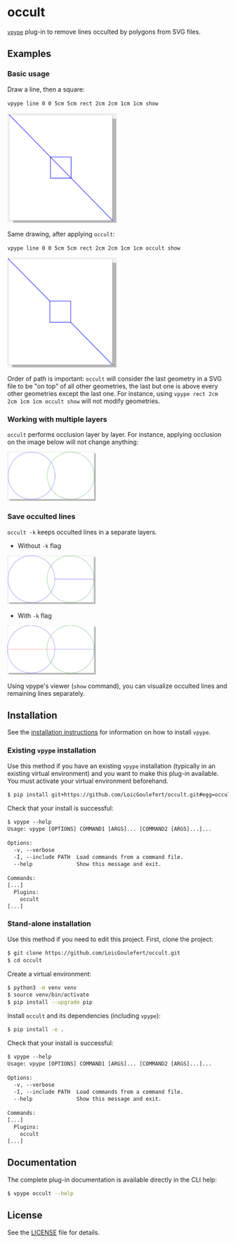 # occult

[`vpype`](https://github.com/abey79/vpype) plug-in to remove lines occulted by polygons from SVG files.


## Examples


### Basic usage

Draw a line, then a square:


`vpype line 0 0 5cm 5cm rect 2cm 2cm 1cm 1cm show`

<img src="img/example1.png" width="250" height="250">


Same drawing, after applying `occult`:


`vpype line 0 0 5cm 5cm rect 2cm 2cm 1cm 1cm occult show`

<img src="img/example2.png" width="250" height="250">


Order of path is important: `occult` will consider the last geometry in a SVG file to be "on top" of all other geometries,
the last but one is above every other geometries except the last one.
For instance, using `vpype rect 2cm 2cm 1cm 1cm occult show` will not modify geometries.


### Working with multiple layers


`occult` performs occlusion layer by layer. For instance, applying occlusion on the image below
will not change anything:

<img src="img/example3.png" width="40%" height="40%">


### Save occulted lines

`occult -k` keeps occulted lines in a separate layers.

- Without `-k` flag  
<img src=img/example5.png width="40%" height="40%">


- With `-k` flag  
<img src=img/example6.png width="40%" height="40%">


Using vpype's viewer (`show` command), you can visualize occulted lines and remaining lines separately.



## Installation

See the [installation instructions](https://github.com/abey79/vpype#installation) for information on how
to install `vpype`.


### Existing `vpype` installation

Use this method if you have an existing `vpype` installation (typically in an existing virtual environment) and you
want to make this plug-in available. You must activate your virtual environment beforehand.

```bash
$ pip install git+https://github.com/LoicGoulefert/occult.git#egg=occult
```

Check that your install is successful:

```
$ vpype --help
Usage: vpype [OPTIONS] COMMAND1 [ARGS]... [COMMAND2 [ARGS]...]...

Options:
  -v, --verbose
  -I, --include PATH  Load commands from a command file.
  --help              Show this message and exit.

Commands:
[...]
  Plugins:
    occult
[...]
```

### Stand-alone installation

Use this method if you need to edit this project. First, clone the project:

```bash
$ git clone https://github.com/LoicGoulefert/occult.git
$ cd occult
```

Create a virtual environment:

```bash
$ python3 -m venv venv
$ source venv/bin/activate
$ pip install --upgrade pip
```

Install `occult` and its dependencies (including `vpype`):

```bash
$ pip install -e .
```

Check that your install is successful:

```
$ vpype --help
Usage: vpype [OPTIONS] COMMAND1 [ARGS]... [COMMAND2 [ARGS]...]...

Options:
  -v, --verbose
  -I, --include PATH  Load commands from a command file.
  --help              Show this message and exit.

Commands:
[...]
  Plugins:
    occult
[...]
```


## Documentation

The complete plug-in documentation is available directly in the CLI help:

```bash
$ vpype occult --help
```


## License

See the [LICENSE](LICENSE) file for details.